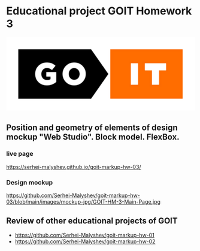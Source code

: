 # Educational project GOIT Homework 3

<div align="center">
	<img src="https://raw.githubusercontent.com/Serhei-Malyshev/goit-markup-hw-03/main/images/github-readme/goit-logo-596.png" width="596"/>
</div>

## Position and geometry of elements of design mockup "Web Studio". Block model. FlexBox.

### live page

https://serhei-malyshev.github.io/goit-markup-hw-03/

### Design mockup

https://github.com/Serhei-Malyshev/goit-markup-hw-03/blob/main/images/mockup-jpg/GOIT-HM-3-Main-Page.jpg

## Review of other educational projects of GOIT

* https://github.com/Serhei-Malyshev/goit-markup-hw-01
* https://github.com/Serhei-Malyshev/goit-markup-hw-02
